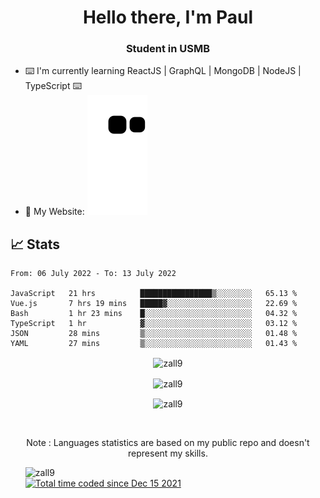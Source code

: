 <h1 align="center">Hello there, I'm Paul</h1> 
<h3 align="center">Student in USMB </h3>

- ⌨️ I'm currently learning ReactJS | GraphQL | MongoDB | NodeJS | TypeScript ⌨️
- 🔎 My Website: <a href="" ></a>
![Alt text](https://raw.githubusercontent.com/zall9/zall9/output/github-contribution-grid-snake.svg)

## 📈 Stats



<!--START_SECTION:waka-->

```text
From: 06 July 2022 - To: 13 July 2022

JavaScript   21 hrs          ████████████████▒░░░░░░░░   65.13 %
Vue.js       7 hrs 19 mins   █████▓░░░░░░░░░░░░░░░░░░░   22.69 %
Bash         1 hr 23 mins    █░░░░░░░░░░░░░░░░░░░░░░░░   04.32 %
TypeScript   1 hr            ▓░░░░░░░░░░░░░░░░░░░░░░░░   03.12 %
JSON         28 mins         ▒░░░░░░░░░░░░░░░░░░░░░░░░   01.48 %
YAML         27 mins         ▒░░░░░░░░░░░░░░░░░░░░░░░░   01.43 %
```

<!--END_SECTION:waka-->
<p align="center">
  <img align="center" src="https://github-readme-stats.vercel.app/api?username=zall9&show_icons=true&locale=en&theme=tokyonight " alt="zall9" />
</p>
<p  align="center"><img align="center" src="https://github-readme-streak-stats.herokuapp.com/?user=zall9&theme=tokyonight" alt="zall9" /></p>
<p  align="center"><img align="center" src="https://github-readme-stats.vercel.app/api/top-langs?username=zall9&show_icons=true&locale=en&layout=compact&theme=tokyonight" alt="zall9" /></p>
<br>
<p  align="center">Note : Languages statistics are based on my public repo and doesn't represent my skills.</p>
<p>
  <ul style="list-style-type: none;">
    <li align="left"><img src="https://komarev.com/ghpvc/?username=zall9&label=Profile%20views&color=0e75b6&style=for-the-badge" alt="zall9" /></li>
    <li align="left"> <a href="https://wakatime.com/@7e787948-bc72-4702-af7b-d57420a332e8"><img src="https://wakatime.com/badge/user/7e787948-bc72-4702-af7b-d57420a332e8.svg?style=for-the-badge" alt="Total time coded since Dec 15 2021" /></a> </li>
  </ul>
</p>

